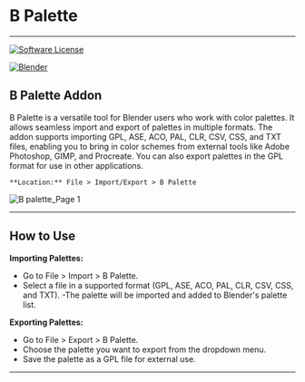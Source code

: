 # B Palette

---
[![Software License](https://img.shields.io/badge/license-GPL-brightgreen.svg?style=flat-square)](LICENSE.md)
<p>
    <a href="#table"><img alt="Blender"
            src="https://img.shields.io/badge/Blender-gray?logo=blender&style=flat-square" /></a>
</p>

## B Palette Addon
 B Palette is a versatile tool for Blender users who work with color palettes. It allows seamless import and export of palettes in multiple formats. The addon supports importing GPL, ASE, ACO, PAL, CLR, CSV, CSS, and TXT files, enabling you to bring in color schemes from external tools like Adobe Photoshop, GIMP, and Procreate. You can also export palettes in the GPL format for use in other applications. 

    **Location:** File > Import/Export > B Palette

![B palette_Page 1](https://github.com/user-attachments/assets/78db5df2-3d20-462c-928f-058c56fce4c9)

---

## How to Use

 **Importing Palettes:**
- Go to File > Import > B Palette.
- Select a file in a supported format (GPL, ASE, ACO, PAL, CLR, CSV, CSS, and TXT).
-The palette will be imported and added to Blender's palette list.

 **Exporting Palettes:**
- Go to File > Export > B Palette.
- Choose the palette you want to export from the dropdown menu.
- Save the palette as a GPL file for external use.

---
